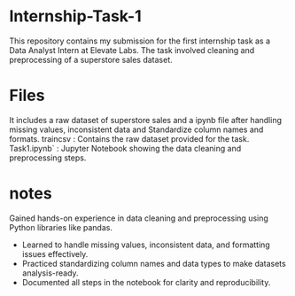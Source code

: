 # Internship-Task-1
This repository contains my submission for the first internship task as a Data Analyst Intern at Elevate Labs. The task involved cleaning and preprocessing of a superstore sales dataset.

# Files
It includes a raw dataset of superstore sales and a ipynb file after handling missing values, inconsistent data and Standardize column names and formats.
traincsv : Contains the raw dataset provided for the task.
Task1.ipynb` : Jupyter Notebook showing the data cleaning and preprocessing steps.

# notes 
Gained hands-on experience in data cleaning and preprocessing using Python libraries like pandas.  
- Learned to handle missing values, inconsistent data, and formatting issues effectively.  
- Practiced standardizing column names and data types to make datasets analysis-ready.  
- Documented all steps in the notebook for clarity and reproducibility.  
